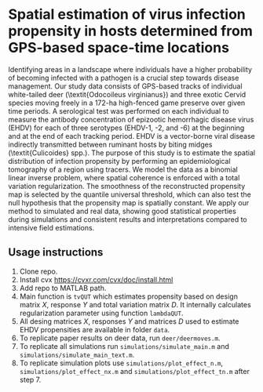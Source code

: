 # Spatial estimation of virus infection propensity in hosts determined from GPS-based space-time locations

Identifying areas in a landscape where individuals have a higher probability of becoming infected with a pathogen is a crucial step towards disease management. Our study data consists of GPS-based tracks of individual white-tailed deer (\textit{Odocoileus virginianus}) and three exotic Cervid species moving freely in a 172-ha high-fenced game preserve over given time periods. A serological test was performed on each individual to measure the antibody concentration of epizootic hemorrhagic disease virus (EHDV) for each of three serotypes (EHDV-1, -2, and -6) at the beginning and at the end of each tracking period. EHDV is a vector-borne viral disease indirectly transmitted between ruminant hosts by biting midges (\textit{Culicoides} spp.). The purpose of this study is to estimate the spatial distribution of infection propensity by performing an epidemiological tomography of a region using tracers. We model the data as a binomial linear inverse problem, where spatial coherence is enforced  with a total variation regularization. The smoothness of the reconstructed propensity map is selected by the quantile universal threshold, which can also  test the null hypothesis that the propensity map is spatially constant. We apply our method to simulated and real data, showing good statistical properties during simulations and consistent results and interpretations compared to intensive field estimations.

## Usage instructions

1. Clone repo.
2. Install cvx https://cvxr.com/cvx/doc/install.html
3. Add repo to MATLAB path.
4. Main function is `tvQUT` which estimates propensity based on design matrix $X$, response $Y$ and total variation matrix $D$. It internally calculates regularization parameter using function `lambdaQUT`.
5. All desing matrices $X$, responses $Y$ and matrices $D$ used to estimate EHDV propensities are available in folder `data`.
6. To replicate paper results on deer data, run `deer/deermoves.m`.
7. To replicate all simulations run `simulations/simulate_main.m` and `simulations/simulate_main_text.m`.
8. To replicate simulation plots use `simulations/plot_effect_n.m`, `simulations/plot_effect_nx.m` and `simulations/plot_effect_tn.m` after step 7.


